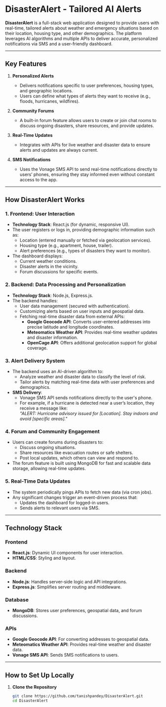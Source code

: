 # DisasterAlert - Tailored AI Alerts

**DisasterAlert** is a full-stack web application designed to provide users with real-time, tailored alerts about weather and emergency situations based on their location, housing type, and other demographics. The platform leverages AI algorithms and multiple APIs to deliver accurate, personalized notifications via SMS and a user-friendly dashboard.

---

## Key Features

1. **Personalized Alerts**  
   - Delivers notifications specific to user preferences, housing types, and geographic locations.  
   - Users can define what types of alerts they want to receive (e.g., floods, hurricanes, wildfires).  

2. **Community Forums**  
   - A built-in forum feature allows users to create or join chat rooms to discuss ongoing disasters, share resources, and provide updates.  

3. **Real-Time Updates**  
   - Integrates with APIs for live weather and disaster data to ensure alerts and updates are always current.  

4. **SMS Notifications**  
   - Uses the Vonage SMS API to send real-time notifications directly to users’ phones, ensuring they stay informed even without constant access to the app.

---

## How DisasterAlert Works

### 1. Frontend: User Interaction
   - **Technology Stack**: React.js (for dynamic, responsive UI).  
   - The user registers or logs in, providing demographic information such as:
     - Location (entered manually or fetched via geolocation services).  
     - Housing type (e.g., apartment, house, trailer).  
     - Alert preferences (e.g., types of disasters they want to monitor).  
   - The dashboard displays:
     - Current weather conditions.  
     - Disaster alerts in the vicinity.  
     - Forum discussions for specific events.  

### 2. Backend: Data Processing and Personalization
   - **Technology Stack**: Node.js, Express.js.  
   - The backend handles:
     - User data management (secured with authentication).  
     - Customizing alerts based on user inputs and geospatial data.  
     - Fetching real-time disaster data from external APIs:
       - **Google Geocode API**: Converts user-entered addresses into precise latitude and longitude coordinates.  
       - **Meteomatics Weather API**: Provides real-time weather updates and disaster information.  
       - **OpenCage API**: Offers additional geolocation support for global coverage.  

### 3. Alert Delivery System
   - The backend uses an AI-driven algorithm to:
     - Analyze weather and disaster data to classify the level of risk.  
     - Tailor alerts by matching real-time data with user preferences and demographics.  
   - **SMS Delivery**:
     - Vonage SMS API sends notifications directly to the user's phone.  
     - For example, if a hurricane is detected near a user’s location, they receive a message like:  
       *"ALERT: Hurricane advisory issued for [Location]. Stay indoors and avoid [specific areas]."*  

### 4. Forum and Community Engagement
   - Users can create forums during disasters to:
     - Discuss ongoing situations.  
     - Share resources like evacuation routes or safe shelters.  
     - Post local updates, which others can view and respond to.  
   - The forum feature is built using MongoDB for fast and scalable data storage, allowing real-time updates.

### 5. Real-Time Data Updates
   - The system periodically pings APIs to fetch new data (via cron jobs).  
   - Any significant changes trigger an event-driven process that:
     - Updates the dashboard for logged-in users.  
     - Sends alerts to relevant users via SMS.  

---

## Technology Stack

### Frontend  
- **React.js**: Dynamic UI components for user interaction.  
- **HTML/CSS**: Styling and layout.  

### Backend  
- **Node.js**: Handles server-side logic and API integrations.  
- **Express.js**: Simplifies server routing and middleware.  

### Database  
- **MongoDB**: Stores user preferences, geospatial data, and forum discussions.  

### APIs  
- **Google Geocode API**: For converting addresses to geospatial data.  
- **Meteomatics Weather API**: Provides real-time weather and disaster data.  
- **Vonage SMS API**: Sends SMS notifications to users.  

---

## How to Set Up Locally

1. **Clone the Repository**  
   ```bash
   git clone https://github.com/tanishpandey/DisasterAlert.git
   cd DisasterAlert
